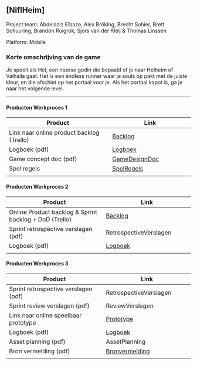 ## [NiflHeim]
Project team: Abdelaziz Elbaze, Alex Bröking, Brecht Sohier, Brett Schuuring, Brandon Ruigrok, Sjors van der Kleij & Thomas Linssen

Platform:
Mobile

### Korte omschrijving van de game
Je speelt als Hel, een noorse godin die bepaald of je naar Helheim of Valhalla gaat. Het is een endless runner waar je souls op pakt met de juiste kleur, en die afschiet op het portaal voor je. Als het portaal kapot is, ga je naar het volgende level.

---
#### Producten Werkproces 1
| Product  | Link |
| ------ |  ------ |
| Link naar online product backlog (Trello) | [Backlog](https://trello.com/b/dv6jHz2U/mythes "Backlog")
| Logboek (pdf)                             | [Logboek](https://github.com/No-hit-beastslaye/agp_inlever_template/blob/master/producten/LOGBOEK%20GEZAMELIJK.pdf "Logboek")
| Game concept doc (pdf)                    | [GameDesignDoc](https://github.com/No-hit-beastslaye/agp_inlever_template/blob/master/producten/persoonlijk/brecht/GAME%20CONCEPT%20DOCUMENT.pdf "Game design document")
| Spel regels                               | [SpelRegels](https://github.com/No-hit-beastslaye/agp_inlever_template/blob/master/producten/SPELREGELS.pdf "Spel regels")
|<img width=500/>|<img width=300/>|
   
#### Producten Werkproces 2
| Product  | Link |
| ------ |  ------ |
| Online Product backlog & Sprint backlog + DoD (Trello)    | [Backlog](https://trello.com/b/dv6jHz2U/mythes "Trello")
| Sprint retrospective verslagen (pdf)                      | RetrospectiveVerslagen
| Logboek (pdf)                                             | [Logboek](https://github.com/No-hit-beastslaye/agp_inlever_template/blob/master/producten/LOGBOEK%20GEZAMELIJK.pdf "Logboek")
|<img width=500/>|<img width=300/>|
   
#### Producten Werkproces 3
| Product  | Link |
| ------ |  ------ |
| Sprint retrospective verslagen (pdf)  | RetrospectiveVerslagen
| Sprint review verslagen (pdf)         | ReviewVerslagen
| Link naar online speelbaar prototype  | [Prototype](http://24916.hosts.ma-cloud.nl/bewijzenmap/periode1.1/Game/NiflHeim/index.html "Niflheim, het spel")
| Logboek (pdf)                         | [Logboek](https://github.com/No-hit-beastslaye/agp_inlever_template/blob/master/producten/LOGBOEK%20GEZAMELIJK.pdf "Logboek")
| Asset planning (pdf)                  | AssetPlanning
| Bron vermelding (pdf)                 | [Bronvermelding](https://github.com/No-hit-beastslaye/agp_inlever_template/blob/master/producten/Bronvermelding_mythe.txt)
|<img width=500/>|<img width=300/>|

   [Backlog]: <https://trello.com/b/dv6jHz2U/mythes>
   [Logboek]: <https://github.com/No-hit-beastslaye/agp_inlever_template/blob/master/producten/LOGBOEK%20GEZAMELIJK.pdf>
   [GameDesignDoc]: <https://github.com/No-hit-beastslaye/agp_inlever_template/blob/master/producten/persoonlijk/brecht/GAME%20CONCEPT%20DOCUMENT.pdf>
   [RetrospectiveVerslagen]: <https://github.com/BerendWeij/agp_inlever_template/blob/master/producten/RetrospectiveVerslagen.pdf>
   [ReviewVerslagen]: <https://github.com/BerendWeij/agp_inlever_template/blob/master/producten/ReviewVerslagen.pdf>
   [Prototype]: <http://24916.hosts.ma-cloud.nl/bewijzenmap/periode1.1/Game/NiflHeim/index.html>
   [AssetPlanning]: <https://github.com/BerendWeij/agp_inlever_template/blob/master/producten/AssetPlanning.pdf>
   
